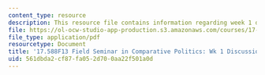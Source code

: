 ```yaml
---
content_type: resource
description: This resource file contains information regarding week 1 discussion questions.
file: https://ol-ocw-studio-app-production.s3.amazonaws.com/courses/17-588-field-seminar-in-comparative-politics-fall-2013/561dbda2cf87fa052d700aa22f501a0d_MIT17_588F13_Week1Question.pdf
file_type: application/pdf
resourcetype: Document
title: '17.588F13 Field Seminar in Comparative Politics: Wk 1 Discussion Questions'
uid: 561dbda2-cf87-fa05-2d70-0aa22f501a0d
---
```

